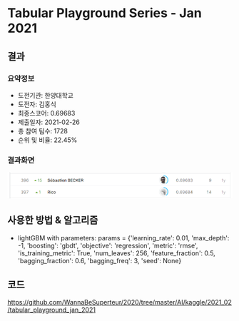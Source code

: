 # Tabular Playground Series - Jan 2021
## 결과
### 요약정보
- 도전기관: 한양대학교
- 도전자: 김홍식
- 최종스코어: 0.69683
- 제출일자: 2021-02-26
- 총 참여 팀수: 1728
- 순위 및 비율: 22.45%
### 결과화면
![leaderboard00](./img/leaderboard00.png)
## 사용한 방법 & 알고리즘
- lightGBM with parameters:
params = {'learning_rate': 0.01,
              'max_depth': -1,
              'boosting': 'gbdt',
              'objective': 'regression',
              'metric': 'rmse',
              'is_training_metric': True,
              'num_leaves': 256,
              'feature_fraction': 0.5,
              'bagging_fraction': 0.6,
              'bagging_freq': 3,
              'seed': None}
## 코드
https://github.com/WannaBeSuperteur/2020/tree/master/AI/kaggle/2021_02/tabular_playground_jan_2021